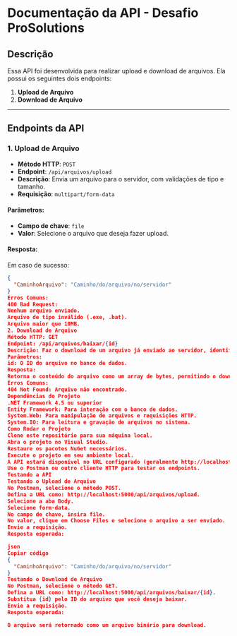 # Documentação da API - Desafio ProSolutions

## Descrição

Essa API foi desenvolvida para realizar upload e download de arquivos. Ela possui os seguintes dois endpoints:

1. **Upload de Arquivo**
2. **Download de Arquivo**

---

## Endpoints da API

### 1. **Upload de Arquivo**

- **Método HTTP**: `POST`
- **Endpoint**: `/api/arquivos/upload`
- **Descrição**: Envia um arquivo para o servidor, com validações de tipo e tamanho.
- **Requisição**: `multipart/form-data`
  
#### Parâmetros:
- **Campo de chave**: `file`
- **Valor**: Selecione o arquivo que deseja fazer upload.

#### Resposta:
Em caso de sucesso:
```json
{
  "CaminhoArquivo": "Caminho/do/arquivo/no/servidor"
}
Erros Comuns:
400 Bad Request:
Nenhum arquivo enviado.
Arquivo de tipo inválido (.exe, .bat).
Arquivo maior que 10MB.
2. Download de Arquivo
Método HTTP: GET
Endpoint: /api/arquivos/baixar/{id}
Descrição: Faz o download de um arquivo já enviado ao servidor, identificado pelo seu id.
Parâmetros:
id: O ID do arquivo no banco de dados.
Resposta:
Retorna o conteúdo do arquivo como um array de bytes, permitindo o download do arquivo.
Erros Comuns:
404 Not Found: Arquivo não encontrado.
Dependências do Projeto
.NET Framework 4.5 ou superior
Entity Framework: Para interação com o banco de dados.
System.Web: Para manipulação de arquivos e requisições HTTP.
System.IO: Para leitura e gravação de arquivos no sistema.
Como Rodar o Projeto
Clone este repositório para sua máquina local.
Abra o projeto no Visual Studio.
Restaure os pacotes NuGet necessários.
Execute o projeto em seu ambiente local.
A API estará disponível no URL configurado (geralmente http://localhost:5000 ou similar).
Use o Postman ou outro cliente HTTP para testar os endpoints.
Testando a API
Testando o Upload de Arquivo
No Postman, selecione o método POST.
Defina a URL como: http://localhost:5000/api/arquivos/upload.
Selecione a aba Body.
Selecione form-data.
No campo de chave, insira file.
No valor, clique em Choose Files e selecione o arquivo a ser enviado.
Envie a requisição.
Resposta esperada:

json
Copiar código
{
  "CaminhoArquivo": "Caminho/do/arquivo/no/servidor"
}
Testando o Download de Arquivo
No Postman, selecione o método GET.
Defina a URL como: http://localhost:5000/api/arquivos/baixar/{id}.
Substitua {id} pelo ID do arquivo que você deseja baixar.
Envie a requisição.
Resposta esperada:

O arquivo será retornado como um arquivo binário para download.
